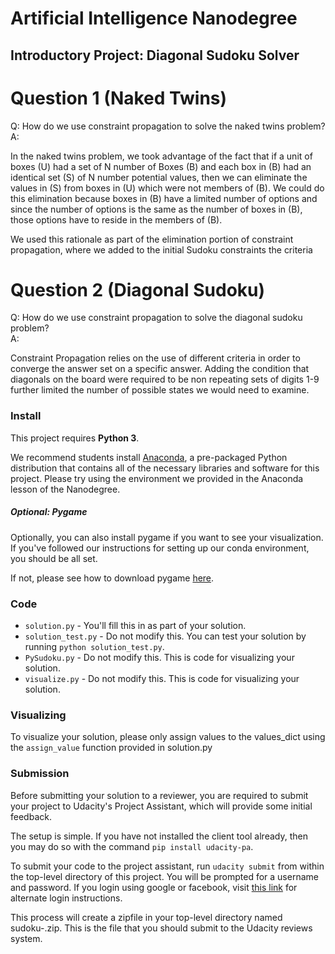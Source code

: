 # Artificial Intelligence Nanodegree
## Introductory Project: Diagonal Sudoku Solver

# Question 1 (Naked Twins)
Q: How do we use constraint propagation to solve the naked twins problem?  
A:

In the naked twins problem, we took advantage of the fact that if
a unit of boxes (U) had a set of N number of Boxes (B) and each box in (B) had an identical set (S)
of N number potential values, then we can eliminate the values in (S) from boxes in (U)
which were not members of (B). We could do this elimination because boxes in (B) have
a limited number of options and since the number of options is the same as the number
of boxes in (B), those options have to reside in the members of (B).

We used this rationale as part of the elimination portion of constraint propagation,
where we added to the initial Sudoku constraints the criteria

# Question 2 (Diagonal Sudoku)
Q: How do we use constraint propagation to solve the diagonal sudoku problem?  
A:

Constraint Propagation relies on the use of different criteria in order to
converge the answer set on a specific answer. Adding the condition that diagonals
on the board were required to be non repeating sets of digits 1-9 further limited the
number of possible states we would need to examine.


### Install

This project requires **Python 3**.

We recommend students install [Anaconda](https://www.continuum.io/downloads), a pre-packaged Python distribution that contains all of the necessary libraries and software for this project.
Please try using the environment we provided in the Anaconda lesson of the Nanodegree.

##### Optional: Pygame

Optionally, you can also install pygame if you want to see your visualization. If you've followed our instructions for setting up our conda environment, you should be all set.

If not, please see how to download pygame [here](http://www.pygame.org/download.shtml).

### Code

* `solution.py` - You'll fill this in as part of your solution.
* `solution_test.py` - Do not modify this. You can test your solution by running `python solution_test.py`.
* `PySudoku.py` - Do not modify this. This is code for visualizing your solution.
* `visualize.py` - Do not modify this. This is code for visualizing your solution.

### Visualizing

To visualize your solution, please only assign values to the values_dict using the `assign_value` function provided in solution.py

### Submission
Before submitting your solution to a reviewer, you are required to submit your project to Udacity's Project Assistant, which will provide some initial feedback.  

The setup is simple.  If you have not installed the client tool already, then you may do so with the command `pip install udacity-pa`.  

To submit your code to the project assistant, run `udacity submit` from within the top-level directory of this project.  You will be prompted for a username and password.  If you login using google or facebook, visit [this link](https://project-assistant.udacity.com/auth_tokens/jwt_login) for alternate login instructions.

This process will create a zipfile in your top-level directory named sudoku-<id>.zip.  This is the file that you should submit to the Udacity reviews system.
